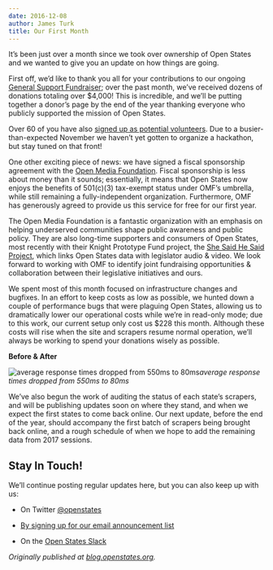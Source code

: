 ```yaml
--- 
date: 2016-12-08
author: James Turk
title: Our First Month
---
```


It’s been just over a month since we took over ownership of Open States and we wanted to give you an update on how things are going.

First off, we’d like to thank you all for your contributions to our ongoing [General Support Fundraiser](https://www.generosity.com/fundraising/open-states-general-support-fund); over the past month, we’ve received dozens of donations totaling over $4,000! This is incredible, and we’ll be putting together a donor’s page by the end of the year thanking everyone who publicly supported the mission of Open States.

Over 60 of you have also [signed up as potential volunteers](https://docs.google.com/forms/d/e/1FAIpQLSfMDjoVoKxSOciIiqE3Ofxgn-caFGCxicFO2LwyWAK8zdXyhg/viewform). Due to a busier-than-expected November we haven’t yet gotten to organize a hackathon, but stay tuned on that front!

One other exciting piece of news: we have signed a fiscal sponsorship agreement with the [Open Media Foundation](http://openmediafoundation.org/). Fiscal sponsorship is less about money than it sounds; essentially, it means that Open States now enjoys the benefits of 501(c)(3) tax-exempt status under OMF’s umbrella, while still remaining a fully-independent organization. Furthermore, OMF has generously agreed to provide us this service for free for our first year.

The Open Media Foundation is a fantastic organization with an emphasis on helping underserved communities shape public awareness and public policy. They are also long-time supporters and consumers of Open States, most recently with their Knight Prototype Fund project, the [She Said He Said Project](http://shesaidhesaidproject.org/), which links Open States data with legislator audio & video. We look forward to working with OMF to identify joint fundraising opportunities & collaboration between their legislative initiatives and ours.

We spent most of this month focused on infrastructure changes and bugfixes. In an effort to keep costs as low as possible, we hunted down a couple of performance bugs that were plaguing Open States, allowing us to dramatically lower our operational costs while we’re in read-only mode; due to this work, our current setup only cost us $228 this month. Although these costs will rise when the site and scrapers resume normal operation, we’ll always be working to spend your donations wisely as possible.

**Before & After**

![average response times dropped from 550ms to 80ms](https://cdn-images-1.medium.com/max/3192/0*O78iqK_tuy03n3gx.png)*average response times dropped from 550ms to 80ms*

We’ve also begun the work of auditing the status of each state’s scrapers, and will be publishing updates soon on where they stand, and when we expect the first states to come back online. Our next update, before the end of the year, should accompany the first batch of scrapers being brought back online, and a rough schedule of when we hope to add the remaining data from 2017 sessions.

## Stay In Touch!

We’ll continue posting regular updates here, but you can also keep up with us:

* On Twitter [@openstates](https://twitter.com/openstates)

* [By signing up for our email announcement list](http://eepurl.com/csjDef)

* On the [Open States Slack](https://openstates-slack.herokuapp.com/)

*Originally published at [blog.openstates.org](https://blog.openstates.org/post/our-first-month/).*

